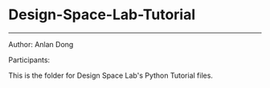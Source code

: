 # Design-Space-Lab-Tutorial
--- 
Author: Anlan Dong

Participants: 

This is the folder for Design Space Lab's Python Tutorial files. 
